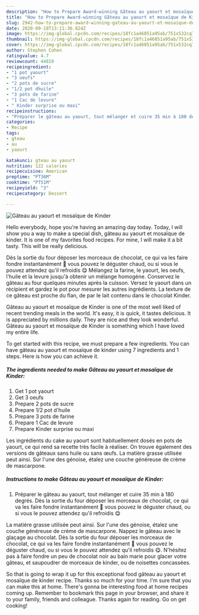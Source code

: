 ```yaml
---
description: "How to Prepare Award-winning Gâteau au yaourt et mosaïque de Kinder"
title: "How to Prepare Award-winning Gâteau au yaourt et mosaïque de Kinder"
slug: 2942-how-to-prepare-award-winning-gateau-au-yaourt-et-mosaique-de-kinder
date: 2020-09-18T13:11:36.824Z
image: https://img-global.cpcdn.com/recipes/18fc1a46851a95ab/751x532cq70/gateau-au-yaourt-et-mosaique-de-kinder-photo-principale-de-la-recette.jpg
thumbnail: https://img-global.cpcdn.com/recipes/18fc1a46851a95ab/751x532cq70/gateau-au-yaourt-et-mosaique-de-kinder-photo-principale-de-la-recette.jpg
cover: https://img-global.cpcdn.com/recipes/18fc1a46851a95ab/751x532cq70/gateau-au-yaourt-et-mosaique-de-kinder-photo-principale-de-la-recette.jpg
author: Stephen Cohen
ratingvalue: 4.7
reviewcount: 44810
recipeingredient:
- "1 pot yaourt"
- "3 oeufs"
- "2 pots de sucre"
- "1/2 pot dhuile"
- "3 pots de farine"
- "1 Cac de levure"
- " Kinder surprise ou maxi"
recipeinstructions:
- "Préparer le gâteau au yaourt, tout mélanger et cuire 35 min à 180 degrés. Dès la sortie du four déposer les morceaux de chocolat, ce qui va les faire fondre instantanément 🥰 vous pouvez le déguster chaud, ou si vous le pouvez attendez qu&#39;il refroidis 😋"
categories:
- Recipe
tags:
- gteau
- au
- yaourt

katakunci: gteau au yaourt 
nutrition: 122 calories
recipecuisine: American
preptime: "PT36M"
cooktime: "PT51M"
recipeyield: "3"
recipecategory: Dessert

---
```



![Gâteau au yaourt et mosaïque de Kinder](https://img-global.cpcdn.com/recipes/18fc1a46851a95ab/751x532cq70/gateau-au-yaourt-et-mosaique-de-kinder-photo-principale-de-la-recette.jpg)

Hello everybody, hope you're having an amazing day today. Today, I will show you a way to make a special dish, gâteau au yaourt et mosaïque de kinder. It is one of my favorites food recipes. For mine, I will make it a bit tasty. This will be really delicious.

Dès la sortie du four déposer les morceaux de chocolat, ce qui va les faire fondre instantanément 🥰 vous pouvez le déguster chaud, ou si vous le pouvez attendez qu&#39;il refroidis 😋 Mélangez la farine, le yaourt, les oeufs, l&#39;huile et la levure jusqu&#39;à obtenir un mélange homogène. Conservez le gâteau au four quelques minutes après la cuisson. Versez le yaourt dans un récipient et gardez le pot pour mesurer les autres ingrédients. La texture de ce gâteau est proche du flan, de par le lait contenu dans le chocolat Kinder.

Gâteau au yaourt et mosaïque de Kinder is one of the most well liked of recent trending meals in the world. It's easy, it is quick, it tastes delicious. It is appreciated by millions daily. They are nice and they look wonderful. Gâteau au yaourt et mosaïque de Kinder is something which I have loved my entire life.


To get started with this recipe, we must prepare a few ingredients. You can have gâteau au yaourt et mosaïque de kinder using 7 ingredients and 1 steps. Here is how you can achieve it.

<!--inarticleads1-->

##### The ingredients needed to make Gâteau au yaourt et mosaïque de Kinder:

1. Get 1 pot yaourt
1. Get 3 oeufs
1. Prepare 2 pots de sucre
1. Prepare 1/2 pot d&#39;huile
1. Prepare 3 pots de farine
1. Prepare 1 Cac de levure
1. Prepare  Kinder surprise ou maxi


Les ingrédients du cake au yaourt sont habituellement dosés en pots de yaourt, ce qui rend sa recette très facile à réaliser. On trouve également des versions de gâteaux sans huile ou sans œufs. La matière grasse utilisée peut ainsi. Sur l&#39;une des génoise, étalez une couche généreuse de crème de mascarpone. 

<!--inarticleads2-->

##### Instructions to make Gâteau au yaourt et mosaïque de Kinder:

1. Préparer le gâteau au yaourt, tout mélanger et cuire 35 min à 180 degrés. Dès la sortie du four déposer les morceaux de chocolat, ce qui va les faire fondre instantanément 🥰 vous pouvez le déguster chaud, ou si vous le pouvez attendez qu&#39;il refroidis 😋


La matière grasse utilisée peut ainsi. Sur l&#39;une des génoise, étalez une couche généreuse de crème de mascarpone. Nappez le gâteau avec le glaçage au chocolat. Dès la sortie du four déposer les morceaux de chocolat, ce qui va les faire fondre instantanément 🥰 vous pouvez le déguster chaud, ou si vous le pouvez attendez qu&#39;il refroidis 😋. N&#39;hésitez pas à faire fondre un peu de chocolat noir au bain marie pour glacer votre gâteau, et saupoudrer de morceaux de kinder, ou de noisettes concassées. 

So that is going to wrap it up for this exceptional food gâteau au yaourt et mosaïque de kinder recipe. Thanks so much for your time. I'm sure that you can make this at home. There's gonna be interesting food at home recipes coming up. Remember to bookmark this page in your browser, and share it to your family, friends and colleague. Thanks again for reading. Go on get cooking!
